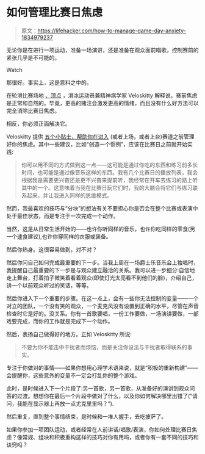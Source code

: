 # 如何管理比赛日焦虑

> 原文：<https://lifehacker.com/how-to-manage-game-day-anxiety-1834979237>

无论你是在进行一项运动，准备一场演讲，还是准备在观众面前唱歌，控制赛前的紧张几乎是不可能的。

Watch

那很好。事实上，这是意料之中的。

在轮滑比赛场地 [、顶点](https://thederbyapex.com/) ，滑冰运动员兼精神病学家 Veloskitty 解释说，赛前焦虑是正常和自然的。毕竟，更高的赌注会激发更高的情绪，而且没有什么好方法可以完全消除比赛日焦虑。

相反，你必须正面解决它。

Veloskitty 提供 [五个小贴士，帮助你在进入](https://thederbyapex.com/https-medium-com-5-practical-ways-to-tackle-your-game-day-anxiety-d7e66e82fe2) (或者上场，或者上台)赛道之前管理好你的焦虑。其中一些建议，比如“创造一个惯例”，应该在比赛日之前就开始实践:

> 你可以用不同的方式做到这一点——这可能是通过你吃的东西和练习前多长时间，也可能是通过像音乐这样的东西。我有几个比赛日的播放列表，我会根据我是需要更兴奋还是更不兴奋来提前听，我经常在开车去练习的路上听其中的一个。这意味着当我在比赛日玩它们时，我的大脑会将它们与练习联系起来，并让我进入同样的思维模式。

然而，我最喜欢的技巧与“分块”的想法有关不要担心你是否会在整个比赛或表演中处于最佳状态，而是专注于一次完成一个动作。

当然，这是从日常生活开始的——也许你听同样的音乐，也许你吃同样的零食(另一个速食建议),也许你穿同样的衣服或装备。

然后你热身。这很容易做到，对不对？

然后你问自己如何完成最重要的下一步。当我上周在一场爵士乐音乐会上独唱时，我提醒自己最重要的下一步是与观众建立融洽的关系。我可以进一步细分:自信地走上舞台，打着拍子微笑着看着观众(即使灯光太亮看不到他们的脸)，介绍自己，讲一个以前观众听过的笑话，等等。

然后你进入下一个重要的步骤。在这一点上，会有一些你无法控制的变量——一个对立的团队，一个没有笑的观众，一个麦克风没有设置到正确的水平，尽管在声音检查时它是好的。没关系。你有一首歌要唱，一份工作要做，一场演讲要做，一部戏要完成，而你的工作就是完成下一个动作。

然后，表扬自己做得好的地方。正如 Veloskitty 所说:

> 不要为你不能击中干扰者而烦恼，而是关注你设法与干扰者取得联系的事实。

专注于你做对的事情——如果你想用心理学术语来说，就是“积极的重新构建”——会提醒你，这些意外的变量不一定会打乱你的整个游戏。

此时，是时候进入下一个片段了:另一首歌，另一首歌，从准备好的演讲到观众问答的过渡。想想你在最后一个片段中做对了什么，以及你如何解决哪里出错了(“请问，我能在显示器上再放一点尤克里里吗？”).

然后重复，直到整个事情结束，是时候和一堆人握手，去吃披萨了。

如果你参加一项团队运动，或者经常在人前讲话/唱歌/表演，你如何处理比赛日焦虑？像常规、组块和积极重构这样的技巧对你有用吗，或者你有一套不同的技巧和诀窍吗？